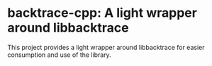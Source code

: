 # backtrace-cpp: A light wrapper around libbacktrace

This project provides a light wrapper around libbacktrace for easier consumption
and use of the library.
